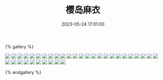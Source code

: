 ﻿---
title: 樱岛麻衣
date: 2023-05-24 17:01:00
comments: false
---

{% gallery %}

![](https://fastly.jsdelivr.net/gh/1405720461/images@master/Rascal_Does_Not_Dream_of_Bunny_Girl_Senpai/1.webp)
![](https://fastly.jsdelivr.net/gh/1405720461/images@master/Rascal_Does_Not_Dream_of_Bunny_Girl_Senpai/2.webp)
![](https://fastly.jsdelivr.net/gh/1405720461/images@master/Rascal_Does_Not_Dream_of_Bunny_Girl_Senpai/3.webp)
![](https://fastly.jsdelivr.net/gh/1405720461/images@master/Rascal_Does_Not_Dream_of_Bunny_Girl_Senpai/4.webp)
![](https://fastly.jsdelivr.net/gh/1405720461/images@master/Rascal_Does_Not_Dream_of_Bunny_Girl_Senpai/5.webp)
![](https://fastly.jsdelivr.net/gh/1405720461/images@master/Rascal_Does_Not_Dream_of_Bunny_Girl_Senpai/6.webp)
![](https://fastly.jsdelivr.net/gh/1405720461/images@master/Rascal_Does_Not_Dream_of_Bunny_Girl_Senpai/7.webp)
![](https://fastly.jsdelivr.net/gh/1405720461/images@master/Rascal_Does_Not_Dream_of_Bunny_Girl_Senpai/8.webp)
![](https://fastly.jsdelivr.net/gh/1405720461/images@master/Rascal_Does_Not_Dream_of_Bunny_Girl_Senpai/9.webp)
![](https://fastly.jsdelivr.net/gh/1405720461/images@master/Rascal_Does_Not_Dream_of_Bunny_Girl_Senpai/10.webp)
![](https://fastly.jsdelivr.net/gh/1405720461/images@master/Rascal_Does_Not_Dream_of_Bunny_Girl_Senpai/11.webp)
![](https://fastly.jsdelivr.net/gh/1405720461/images@master/Rascal_Does_Not_Dream_of_Bunny_Girl_Senpai/12.webp)
![](https://fastly.jsdelivr.net/gh/1405720461/images@master/Rascal_Does_Not_Dream_of_Bunny_Girl_Senpai/13.webp)
![](https://fastly.jsdelivr.net/gh/1405720461/images@master/Rascal_Does_Not_Dream_of_Bunny_Girl_Senpai/14.webp)
![](https://fastly.jsdelivr.net/gh/1405720461/images@master/Rascal_Does_Not_Dream_of_Bunny_Girl_Senpai/15.webp)
![](https://fastly.jsdelivr.net/gh/1405720461/images@master/Rascal_Does_Not_Dream_of_Bunny_Girl_Senpai/16.webp)
![](https://fastly.jsdelivr.net/gh/1405720461/images@master/Rascal_Does_Not_Dream_of_Bunny_Girl_Senpai/17.webp)
![](https://fastly.jsdelivr.net/gh/1405720461/images@master/Rascal_Does_Not_Dream_of_Bunny_Girl_Senpai/18.webp)
![](https://fastly.jsdelivr.net/gh/1405720461/images@master/Rascal_Does_Not_Dream_of_Bunny_Girl_Senpai/19.webp)
![](https://fastly.jsdelivr.net/gh/1405720461/images@master/Rascal_Does_Not_Dream_of_Bunny_Girl_Senpai/20.webp)
![](https://fastly.jsdelivr.net/gh/1405720461/images@master/Rascal_Does_Not_Dream_of_Bunny_Girl_Senpai/21.webp)
![](https://fastly.jsdelivr.net/gh/1405720461/images@master/Rascal_Does_Not_Dream_of_Bunny_Girl_Senpai/22.webp)
![](https://fastly.jsdelivr.net/gh/1405720461/images@master/Rascal_Does_Not_Dream_of_Bunny_Girl_Senpai/23.webp)
![](https://fastly.jsdelivr.net/gh/1405720461/images@master/Rascal_Does_Not_Dream_of_Bunny_Girl_Senpai/24.webp)
![](https://fastly.jsdelivr.net/gh/1405720461/images@master/Rascal_Does_Not_Dream_of_Bunny_Girl_Senpai/25.webp)
![](https://fastly.jsdelivr.net/gh/1405720461/images@master/Rascal_Does_Not_Dream_of_Bunny_Girl_Senpai/26.webp)
![](https://fastly.jsdelivr.net/gh/1405720461/images@master/Rascal_Does_Not_Dream_of_Bunny_Girl_Senpai/27.webp)
![](https://fastly.jsdelivr.net/gh/1405720461/images@master/Rascal_Does_Not_Dream_of_Bunny_Girl_Senpai/28.webp)
![](https://fastly.jsdelivr.net/gh/1405720461/images@master/Rascal_Does_Not_Dream_of_Bunny_Girl_Senpai/29.webp)
![](https://fastly.jsdelivr.net/gh/1405720461/images@master/Rascal_Does_Not_Dream_of_Bunny_Girl_Senpai/30.webp)
![](https://fastly.jsdelivr.net/gh/1405720461/images@master/Rascal_Does_Not_Dream_of_Bunny_Girl_Senpai/31.webp)
![](https://fastly.jsdelivr.net/gh/1405720461/images@master/Rascal_Does_Not_Dream_of_Bunny_Girl_Senpai/32.webp)
![](https://fastly.jsdelivr.net/gh/1405720461/images@master/Rascal_Does_Not_Dream_of_Bunny_Girl_Senpai/33.webp)
![](https://fastly.jsdelivr.net/gh/1405720461/images@master/Rascal_Does_Not_Dream_of_Bunny_Girl_Senpai/34.webp)
![](https://fastly.jsdelivr.net/gh/1405720461/images@master/Rascal_Does_Not_Dream_of_Bunny_Girl_Senpai/35.webp)

{% endgallery %}
